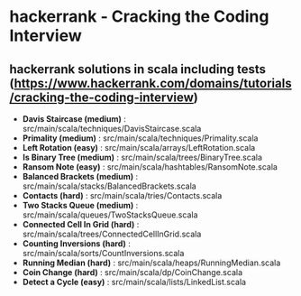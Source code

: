 # hackerrank - Cracking the Coding Interview

## hackerrank solutions in scala including tests (https://www.hackerrank.com/domains/tutorials/cracking-the-coding-interview)

- **Davis Staircase (medium)** : src/main/scala/techniques/DavisStaircase.scala
- **Primality (medium)** : src/main/scala/techniques/Primality.scala
- **Left Rotation (easy)** : src/main/scala/arrays/LeftRotation.scala
- **Is Binary Tree (medium)** : src/main/scala/trees/BinaryTree.scala
- **Ransom Note (easy)** : src/main/scala/hashtables/RansomNote.scala
- **Balanced Brackets (medium)** : src/main/scala/stacks/BalancedBrackets.scala
- **Contacts (hard)** : src/main/scala/tries/Contacts.scala
- **Two Stacks Queue (medium)** : src/main/scala/queues/TwoStacksQueue.scala
- **Connected Cell In Grid (hard)** : src/main/scala/trees/ConnectedCellInGrid.scala
- **Counting Inversions (hard)** : src/main/scala/sorts/CountInversions.scala
- **Running Median (hard)** : src/main/scala/heaps/RunningMedian.scala
- **Coin Change (hard)** : src/main/scala/dp/CoinChange.scala
- **Detect a Cycle (easy)** : src/main/scala/lists/LinkedList.scala
